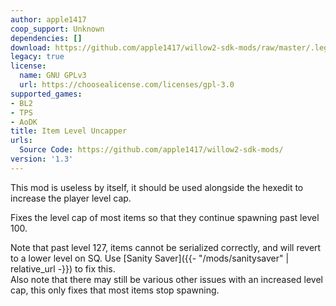 ```yaml
---
author: apple1417
coop_support: Unknown
dependencies: []
download: https://github.com/apple1417/willow2-sdk-mods/raw/master/.legacy/ItemLevelUncapper.zip
legacy: true
license:
  name: GNU GPLv3
  url: https://choosealicense.com/licenses/gpl-3.0
supported_games:
- BL2
- TPS
- AoDK
title: Item Level Uncapper
urls:
  Source Code: https://github.com/apple1417/willow2-sdk-mods/
version: '1.3'
---
```

This mod is useless by itself, it should be used alongside the hexedit to increase the player level cap.

Fixes the level cap of most items so that they continue spawning past level 100.

Note that past level 127, items cannot be serialized correctly, and will revert to a lower level on SQ. Use [Sanity Saver]({{- "/mods/sanitysaver" | relative_url -}}) to fix this.    
Also note that there may still be various other issues with an increased level cap, this only fixes that most items stop spawning.